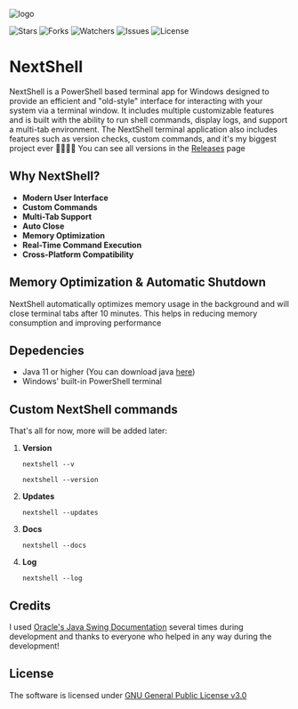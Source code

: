 ![logo](public/logo.png)




![Stars](https://img.shields.io/github/stars/konraaadcz/NextShell?style=social)
![Forks](https://img.shields.io/github/forks/konraaadcz/NextShell?style=social)
![Watchers](https://img.shields.io/github/watchers/konraaadcz/NextShell?style=social)
![Issues](https://img.shields.io/github/issues/konraaadcz/NextShell)
![License](https://img.shields.io/github/license/konraaadcz/NextShell)






# NextShell

NextShell is a PowerShell based terminal app for Windows designed to provide an efficient and "old-style" interface for interacting with your system via a terminal window. It includes multiple customizable features and is built with the ability to run shell commands, display logs, and support a multi-tab environment. The NextShell terminal application also includes features such as version checks, custom commands, and it's my biggest project ever 🤩🤩🤩🤩
You can see all versions in the [Releases](https://github.com/konraaadcz/NextShell/releases) page


## Why NextShell?

- **Modern User Interface**
- **Custom Commands** 
- **Multi-Tab Support** 
- **Auto Close** 
- **Memory Optimization** 
- **Real-Time Command Execution** 
- **Cross-Platform Compatibility** 






## Memory Optimization & Automatic Shutdown

NextShell automatically optimizes memory usage in the background and will close terminal tabs after 10 minutes. This helps in reducing memory consumption and improving performance


## Depedencies

- Java 11 or higher (You can download java [here](https://www.oracle.com/java/technologies/downloads/#jdk23-windows))
- Windows' built-in PowerShell terminal




## Custom NextShell commands
  That's all for now, more will be added later:

  1. **Version**
     
     ```
     nextshell --v
     ```
     ```
     nextshell --version
     ```
     
  2. **Updates**
     
     ```
     nextshell --updates
     ```
    
  3. **Docs**
     
     ```
     nextshell --docs
     ```

  4. **Log**
     ```
     nextshell --log
     ```


## Credits

I used [Oracle's Java Swing Documentation](https://docs.oracle.com/javase/8/docs/api/javax/swing/package-summary.html) several times during development and thanks to everyone who helped in any way during the development!



## License

The software is licensed under [GNU General Public License v3.0](LICENSE)


     

   


